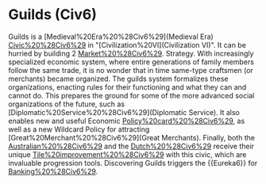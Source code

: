# Guilds (Civ6)

Guilds is a [Medieval%20Era%20%28Civ6%29](Medieval Era) [Civic%20%28Civ6%29](civic) in "[Civilization%20VI](Civilization VI)". It can be hurried by building 2 [Market%20%28Civ6%29](Markets).
Strategy.
With increasingly specialized economic system, where entire generations of family members follow the same trade, it is no wonder that in time same-type craftsmen (or merchants) became organized. The guilds system formalizes these organizations, enacting rules for their functioning and what they can and cannot do. This prepares the ground for some of the more advanced social organizations of the future, such as [Diplomatic%20Service%20%28Civ6%29](Diplomatic Service). It also enables new and useful Economic [Policy%20card%20%28Civ6%29](Policies), as well as a new Wildcard Policy for attracting [Great%20Merchant%20%28Civ6%29](Great Merchants). Finally, both the [Australian%20%28Civ6%29](Australians) and the [Dutch%20%28Civ6%29](Dutch) receive their unique [Tile%20improvement%20%28Civ6%29](improvements) with this civic, which are invaluable progression tools.
Discovering Guilds triggers the {{Eureka6}} for [Banking%20%28Civ6%29](Banking).